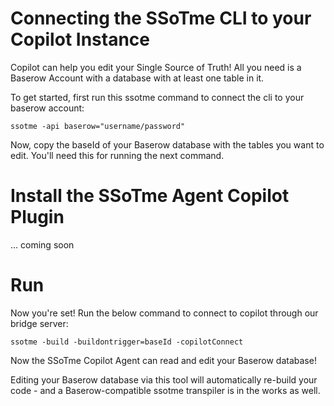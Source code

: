 # Connecting the SSoTme CLI to your Copilot Instance

Copilot can help you edit your Single Source of Truth! All you need is a Baserow Account with a database with at least one table in it.

To get started, first run this ssotme command to connect the cli to your baserow account:

`ssotme -api baserow="username/password"`

Now, copy the baseId of your Baserow database with the tables you want to edit. You'll need this for running the next command.

# Install the SSoTme Agent Copilot Plugin

... coming soon

# Run

Now you're set! Run the below command to connect to copilot through our bridge server:

`ssotme -build -buildontrigger=baseId -copilotConnect`


Now the SSoTme Copilot Agent can read and edit your Baserow database!

Editing your Baserow database via this tool will automatically re-build your code - and a Baserow-compatible ssotme transpiler is in the works as well.
